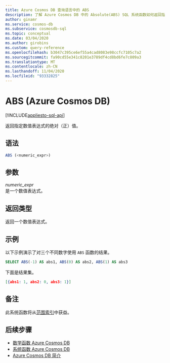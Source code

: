 ```yaml
---
title: Azure Cosmos DB 查询语言中的 ABS
description: 了解 Azure Cosmos DB 中的 Absolute(ABS) SQL 系统函数如何返回指定数值表达式的正值
author: ginamr
ms.service: cosmos-db
ms.subservice: cosmosdb-sql
ms.topic: conceptual
ms.date: 03/04/2020
ms.author: girobins
ms.custom: query-reference
ms.openlocfilehash: b3047c395ce6ef55a4cad8083e98ccfc7105c7a2
ms.sourcegitcommit: fa90cd55e341c8201e3789df4cd8bd6fe7c809a3
ms.translationtype: MT
ms.contentlocale: zh-CN
ms.lasthandoff: 11/04/2020
ms.locfileid: "93332825"
---
```

# <a name="abs-azure-cosmos-db"></a>ABS (Azure Cosmos DB)
[!INCLUDE[appliesto-sql-api](includes/appliesto-sql-api.md)]

 返回指定数值表达式的绝对（正）值。  
  
## <a name="syntax"></a>语法
  
```sql
ABS (<numeric_expr>)  
```  
  
## <a name="arguments"></a>参数
  
*numeric_expr*  
   是一个数值表达式。  
  
## <a name="return-types"></a>返回类型
  
  返回一个数值表达式。  
  
## <a name="examples"></a>示例
  
  以下示例演示了对三个不同数字使用 `ABS` 函数的结果。  
  
```sql
SELECT ABS(-1) AS abs1, ABS(0) AS abs2, ABS(1) AS abs3 
```  
  
 下面是结果集。  
  
```json
[{abs1: 1, abs2: 0, abs3: 1}]  
```

## <a name="remarks"></a>备注

此系统函数将从[范围索引](index-policy.md#includeexclude-strategy)中获益。

## <a name="next-steps"></a>后续步骤

- [数学函数 Azure Cosmos DB](sql-query-mathematical-functions.md)
- [系统函数 Azure Cosmos DB](sql-query-system-functions.md)
- [Azure Cosmos DB 简介](introduction.md)
